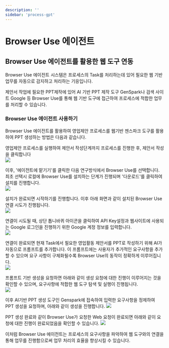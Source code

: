 ```yaml
---
description: ''
sidebar: 'process-gpt'
---
```


# Browser Use 에이전트

## Browser Use 에이전트를 활용한 웹 도구 연동
Browser Use 에이전트 시스템은 프로세스의 Task를 처리하는데 있어 필요한 웹 기반 업무를 자동으로 감지하고 처리하는 기응입니다.

제안서 작업에 필요한 PPT제작에 있어 AI 기반 PPT 제작 도구 GenSpark나 검색 사이트 Google 등 Browser Use를 통해 웹 기반 도구에 접근하여 프로세스에 적합한 업무를 처리할 수 있습니다.

### Browser Use 에이전트 사용하기
Browser Use 에이전트를 활용하여 영업제안 프로세스를 웹기반 젠스파크 도구를 활용하여 PPT 생성하는 방법은 다음과 같습니다.

영업제안 프로세스를 실행하여 제안서 작성단계까지 프로세스를 진행한 후, 제안서 작성을 클릭합니다<br>
![](../../uengine-image/process-gpt/browser-use/1.png)<br>

이후, '에이전트에 맡기기'를 클릭한 다음 연구방식에서 Browser Use를 선택합니다. 최초 선택시 로컬에 Browser Use를 설치하는 단계가 진행되며 '다운로드'를 클릭하여 설치를 진행합니다.<br>
![](../../uengine-image/process-gpt/browser-use/2.png)<br>

설치가 완료되면 시작하기를 진행합니다. 이후 아래 화면과 같이 설치된 Browser Use 연결 시도가 진행됩니다.<br>
![](../../uengine-image/process-gpt/browser-use/2-2.png)<br>

연결이 시도될 때, 상단 톱니바퀴 아이콘을 클릭하여 API Key설정과 웹사이트에 사용되는 Google 로그인을 진행하기 위한 Google 계정 정보를 입력합니다.<br>
![](../../uengine-image/process-gpt/browser-use/2-1.png)<br>

연결이 완료되면 현재 Task에서 필요한 영업활동 제안서를 PPT로 작성하기 위해 AI가 자동으로 프롬프트를 추가합니다. 이 프롬프트에는 사용자가 추가적인 요구사항을 추가할 수 있으며 요구 사항이 구체화될수록 Browser Use의 동작이 정확하게 이루어집니다.<br>
![](../../uengine-image/process-gpt/browser-use/4.png)<br>

프롬프트 기반 생성을 요청하면 아래와 같이 생성 요청에 대한 진행이 이루어지는 것을 확인할 수 있으며, 요구사항에 적합한 웹 도구 탐색 및 실행이 진행됩니다.<br>
![](../../uengine-image/process-gpt/browser-use/5.png)<br>

이후 AI기반 PPT 생성 도구인 Genspark에 접속하여 입력한 요구사항을 정제하여 PPT 생성을 요청하며, 아래와 같이 생성을 진행합니다.
![](../../uengine-image/process-gpt/browser-use/6.png)<br>

PPT 생성 완료와 같이 Browser Use가 요청한 Web 요청이 완료되면 아래와 같이 요청에 대한 진행이 완료되었음을 확인할 수 있습니다.
![](../../uengine-image/process-gpt/browser-use/7.png)<br>

이처럼 Browser Use 에이전트는 프로세스의 요구사항을 파악하여 웹 도구와의 연결을 통해 업무를 진행함으로써 업무 처리의 효율을 향상시킬 수 있습니다.
